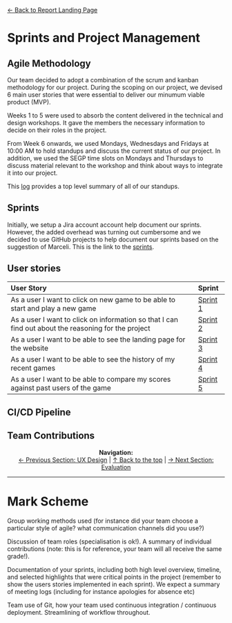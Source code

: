 [&#8592; Back to Report Landing Page](../README.md)
# Sprints and Project Management
## Agile Methodology
Our team decided to adopt a combination of the scrum and kanban methodology for our project. During the scoping on our project, we devised 6 main user stories that were essential to deliver our minumum viable product (MVP).




Weeks 1 to 5 were used to absorb the content delivered in the technical and design workshops. It gave the members the necessary information to decide on their roles in the project.

From Week 6 onwards, we used Mondays, Wednesdays and Fridays at 10:00 AM to hold standups and discuss the current status of our project. In addition, we used the SEGP time slots on Mondays and Thursdays to discuss material relevant to the workshop and think about ways to integrate it into our project. 

This [log](../../Meetings/README.md) provides a top level summary of all of our standups.

## Sprints
Initially, we setup a Jira account account help document our sprints. However, the added overhead was turning out cumbersome and we decided to use GitHub projects to help document our sprints based on the suggestion of Marceli. This is the link to the [sprints](https://github.com/keane-fernandes/Group1Project/projects).

## User stories



| User Story                                                                                          | Sprint                                                                  |
| :-------------------------------------------------------------------------------------------------- | :---------------------------------------------------------------------- |
| As a user I want to click on new game to  be able to start and play a new game                      | [Sprint 1](https://github.com/keane-fernandes/Group1Project/projects/1) |
| As a user I want to click on information so that I can find out about the reasoning for the project | [Sprint 2](https://github.com/keane-fernandes/Group1Project/projects/3) |
| As a user I want to be able to see the landing page for the website                                 | [Sprint 3](https://github.com/keane-fernandes/Group1Project/projects/4) |
| As a user I want to be able to see the history of my recent games                                   | [Sprint 4](https://github.com/keane-fernandes/Group1Project/projects/5) |
| As a user I want to be able to compare my scores against past users of the game                     | [Sprint 5](https://github.com/keane-fernandes/Group1Project/projects/6) |


## CI/CD Pipeline

## Team Contributions


<p align="center">
  <b>Navigation:</b><br>
  <a href="../03-UX-Design/README.md">&#8592; Previous Section: UX Design</a> |
  <a href="#sprints-and-project-management">&#8593; Back to the top</a> |
  <a href="../05-Evaluation/README.md">&#8594; Next Section: Evaluation</a> 
</p>



---
# Mark Scheme
Group working methods used (for instance did your team choose a particular style of agile? what communication channels did you use?) 

Discussion of team roles (specialisation is ok!). A summary of individual contributions (note: this is for reference, your team will all receive the same grade!). 

Documentation of your sprints, including both high level overview, timeline, and selected highlights that were critical points in the project (remember to show the users stories implemented in each sprint). We expect a summary of meeting logs (including for instance apologies for absence etc) 

Team use of Git, how your team used continuous integration / continuous deployment. Streamlining of workflow throughout. 